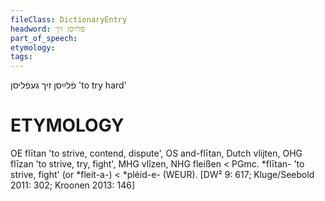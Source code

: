 ```yaml
---
fileClass: DictionaryEntry
headword: פֿלײַסן זיך
part_of_speech: 
etymology: 
tags: 
---
```

 פֿלײַסן זיך
געפֿליסן
'to try hard'

ETYMOLOGY
===========
OE flītan 'to strive, contend, dispute', OS and-flītan, Dutch vlijten, OHG flīzan 'to strive, try, fight', MHG vlîzen, NHG fleißen < PGmc. *flītan- 'to strive, fight' (or *fleit-a-) < *pléid-e- (WEUR).
[DW² 9: 617; Kluge/Seebold 2011: 302; Kroonen 2013: 146]